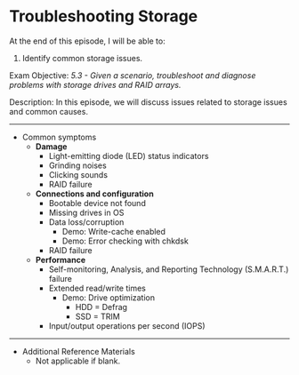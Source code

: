 # Troubleshooting Storage

At the end of this episode, I will be able to:

1. Identify common storage issues.

Exam Objective: *5.3 - Given a scenario, troubleshoot and diagnose problems with storage drives and RAID arrays.*

Description: In this episode, we will discuss issues related to storage issues and common causes.

---------


* Common symptoms
	* **Damage**
		+ Light-emitting diode (LED) status indicators
		+ Grinding noises
		+ Clicking sounds
		+ RAID failure
	* **Connections and configuration**
		+ Bootable device not found
		+ Missing drives in OS
		+ Data loss/corruption
			- Demo: Write-cache enabled
			- Demo: Error checking with chkdsk
		+ RAID failure
	* **Performance**
		- Self-monitoring, Analysis, and Reporting Technology \(S.M.A.R.T.\) failure
		- Extended read/write times
			- Demo: Drive optimization
				* HDD = Defrag
				* SSD = TRIM
		- Input/output operations per second \(IOPS\)


---------

* Additional Reference Materials
	+ Not applicable if blank.

			

